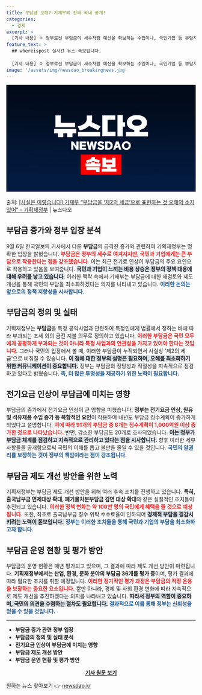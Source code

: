 ```yaml
---
title: 부담금 오해? 기재부의 진짜 속내 공개!
categories:
  - 경제
excerpt: >
  [기사 내용] ㅇ 정부로선 부담금이 세수처럼 예산을 확보하는 수입이나, 국민기업 등 부담자 입장에서는 비용이…
feature_text: >
  ## whereispost 실시간 뉴스 속보입니다.

  [기사 내용] ㅇ 정부로선 부담금이 세수처럼 예산을 확보하는 수입이나, 국민기업 등 부담자 입장에서는 비용이…
image: '/assets/img/newsdao_breakingnews.jpg'
---
```


![뉴스다오 속보](/assets/img/newsdao_breakingnews.jpg)

<p>출처: <a href="https://newsdao.kr/1866" rel="dofollow">[사실은 이렇습니다] 기재부 “부담금을 ‘제2의 세금’으로 표현하는 것 오해의 소지 있어” - 기획재정부</a> | 뉴스다오</p>

<h2 data-ke-size="size26">부담금 증가와 정부 입장 분석</h2>

<p data-ke-size="size16"></p> 

9월 6일 한국일보의 기사에서 다룬 <b>부담금</b>의 급격한 증가와 관련하여 기획재정부는 명확한 입장을 밝혔습니다. <b><span style="color: #ee2323;">부담금은 정부의 세수로 여겨지지만, 국민과 기업에게는 큰 부담으로 작용한다는 점을 강조했습니다.</span></b> 이는 최근 전기료 인상이 부담금의 주요 요인으로 작용하고 있음을 보여줍니다. <b><span style="background-color: #21538527;">국민과 기업이 느끼는 비용 상승은 정부의 정책 대응에 대해 우려를 낳고 있습니다.</span></b> 이러한 맥락 속에서 기재부는 부담금에 대한 재검토와 제도 개선을 통해 국민의 부담을 최소화하겠다는 의지를 나타내고 있습니다. <b><span style="color: #1a5490;">이러한 논의는 앞으로의 정책 지향성을 시사합니다.</span></b>

<p data-ke-size="size16"></p> 

<h2 data-ke-size="size26">부담금의 정의 및 실태</h2>

<p data-ke-size="size16"></p>

기획재정부는 <b>부담금</b>을 특정 공익사업과 관련하여 특정인에게 법률에서 정하는 바에 따라 부과되는 조세 외의 금전 지불 의무로 정의하고 있습니다. <b><span style="color: #ee2323;">이러한 부담금은 국민 모두에게 공평하게 부과되는 것이 아니라 특정 사업과의 연관성을 가지고 있어야 한다는 것입니다.</span></b> 그러나 국민의 입장에서 볼 때, 이러한 부담금이 누적되면서 사실상 '제2의 세금'으로 비춰질 수 있습니다. <b><span style="background-color: #21538527;">이 점에 대한 정부의 설명은 필요하며, 오해를 최소화하기 위한 커뮤니케이션이 중요합니다.</span></b> 정부는 부담금의 정당성과 적절성을 지속적으로 점검하고 있다고 밝혔습니다. <b><span style="color: #1a5490;">즉, 더 많은 투명성을 제공하기 위한 노력이 필요합니다.</span></b>

<p data-ke-size="size16"></p> 

<h2 data-ke-size="size26">전기요금 인상이 부담금에 미치는 영향</h2>

<p data-ke-size="size16"></p>

부담금의 증가에서 전기요금 인상이 큰 영향을 미쳤습니다. <b>정부는 전기요금 인상, 원유 및 석유제품 수입 증가 등 복합적인 요인</b>이 작용하여 내년도 부담금 징수계획이 증가하게 되었다고 설명합니다. <b><span style="color: #ee2323;">이에 따라 91개의 부담금 중 6개는 징수계획이 1,000억원 이상 증가한 것으로 나타났습니다.</span></b> 반면, 감소한 부담금도 20개로 조사되었습니다. <b><span style="background-color: #21538527;">이는 정부가 부담금 체계를 점검하고 지속적으로 관리하고 있다는 점을 시사합니다.</span></b> 향후 이러한 세부 사항들을 공개함으로써 국민의 이해를 돕고 불만을 줄일 수 있을 것입니다. <b><span style="color: #1a5490;">국민의 알권리를 보장하는 것이 정부의 책임이라는 점이 강조됩니다.</span></b>

<p data-ke-size="size16"></p> 

<h2 data-ke-size="size26">부담금 제도 개선 방안을 위한 노력</h2>

<p data-ke-size="size16"></p>

기획재정부는 부담금 제도 개선 방안을 위해 여러 후속 조치를 진행하고 있습니다. <b>특히, 출국납부금 면제대상 확대, 폐기물처분부담금 감면 대상 확대</b>와 같은 실질적인 조치들이 추진되고 있습니다. <b><span style="color: #ee2323;">이러한 정책 변화는 약 100만 명의 국민에게 혜택을 줄 것으로 예상됩니다.</span></b> 또한, 최초로 출국납부금 징수 위탁 수수료율이 인하되어 <b><span style="background-color: #21538527;">경제적 부담을 경감시키려는 노력이 돋보입니다.</span></b> <b><span style="color: #1a5490;">정부는 이러한 조치들을 통해 국민과 기업의 부담을 최소화하고자 합니다.</span></b> 

<p data-ke-size="size16"></p> 

<h2 data-ke-size="size26">부담금 운영 현황 및 평가 방안</h2>

<p data-ke-size="size16"></p>

부담금의 운영 현황은 매년 평가되고 있으며, 그 결과에 따라 제도 개선 방안이 마련됩니다. <b>기획재정부에서는 산업, 환경, 문화 분야의 부담금 36개를 평가 중</b>이며, 평가 결과에 따라 필요한 조치를 취할 예정입니다. <b><span style="color: #ee2323;">이러한 정기적인 평가 과정은 부담금의 적정 운용을 보장하는 중요한 요소입니다.</span></b> 뿐만 아니라, 경제 및 사회 환경 변화에 따라 지속적으로 제도 개선을 추진하겠다는 의지를 나타내고 있습니다. <b><span style="background-color: #21538527;"> 따라서 정부의 역할이 중요하며, 국민의 의견을 수렴하는 절차도 필요합니다.</span></b> <b><span style="color: #1a5490;">결과적으로 이를 통해 정부는 신뢰성을 얻을 수 있을 것입니다.</span></b>

<p data-ke-size="size16"></p>

<hr>

<ul>
    <li><b>부담금 증가 관련 정부 입장</b></li>
    <li><b>부담금의 정의 및 실태 분석</b></li>
    <li><b>전기요금 인상이 부담금에 미치는 영향</b></li>
    <li><b>부담금 제도 개선 방안</b></li>
    <li><b>부담금 운영 현황 및 평가 방안</b></li>
</ul>

<p data-ke-size="size16"></p>

<div style="text-align: center;">
    <a href="https://newsdao.kr/1866" target="_blank"><b>기사 원문 보기</b></a>
</div>

<p data-ke-size="size16"></p> 

원하는 뉴스 찾아보기 👉 <a href="https://newsdao.kr" rel="dofollow">newsdao.kr</a>


